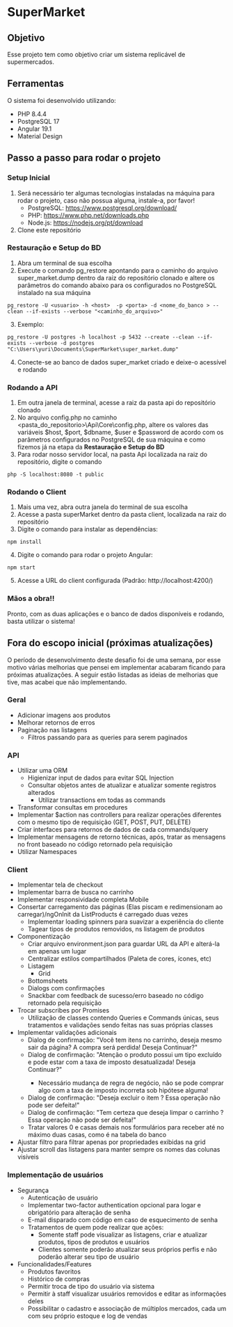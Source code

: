 # SuperMarket

## Objetivo

Esse projeto tem como objetivo criar um sistema replicável de supermercados.

## Ferramentas

O sistema foi desenvolvido utilizando:

- PHP 8.4.4
- PostgreSQL 17
- Angular 19.1
- Material Design

## Passo a passo para rodar o projeto

### Setup Inicial

1. Será necessário ter algumas tecnologias instaladas na máquina para rodar o projeto, caso não possua alguma, instale-a, por favor!
   - PostgreSQL: https://www.postgresql.org/download/
   - PHP: https://www.php.net/downloads.php
   - Node.js: https://nodejs.org/pt/download
2. Clone este repositório

### Restauração e Setup do BD

1. Abra um terminal de sua escolha
2. Execute o comando pg_restore apontando para o caminho do arquivo super_market.dump dentro da raiz do repositório clonado e altere os parâmetros do comando abaixo para os configurados no PostgreSQL instalado na sua máquina

```
pg_restore -U <usuario> -h <host>  -p <porta> -d <nome_do_banco > --clean --if-exists --verbose "<caminho_do_arquivo>"
```

3. Exemplo:

```
pg_restore -U postgres -h localhost -p 5432 --create --clean --if-exists --verbose -d postgres "C:\Users\yuri\Documents\SuperMarket\super_market.dump"
```

4. Conecte-se ao banco de dados super_market criado e deixe-o acessível e rodando

### Rodando a API

1. Em outra janela de terminal, acesse a raiz da pasta api do repositório clonado
2. No arquivo config.php no caminho <pasta_do_repositorio>\Api\Core\config.php, altere os valores das variáveis $host, $port, $dbname, $user e $password de acordo com os parâmetros configurados no PostgreSQL de sua máquina e como fizemos já na etapa da **Restauração e Setup do BD**
3. Para rodar nosso servidor local, na pasta Api localizada na raiz do repositório, digite o comando

```
php -S localhost:8080 -t public
```

### Rodando o Client

1. Mais uma vez, abra outra janela do terminal de sua escolha
2. Acesse a pasta superMarket dentro da pasta client, localizada na raiz do repositório
3. Digite o comando para instalar as dependências:

```
npm install
```

4. Digite o comando para rodar o projeto Angular:

```
npm start
```

5. Acesse a URL do client configurada (Padrão: http://localhost:4200/)

### Mãos a obra!!

Pronto, com as duas aplicações e o banco de dados disponíveis e rodando, basta utilizar o sistema!

## Fora do escopo inicial (próximas atualizações)

O período de desenvolvimento deste desafio foi de uma semana, por esse motivo várias melhorias que pensei em implementar acabaram ficando para próximas atualizações.
A seguir estão listadas as ideias de melhorias que tive, mas acabei que não implementando.

### Geral

- Adicionar imagens aos produtos
- Melhorar retornos de erros
- Paginação nas listagens
  - Filtros passando para as queries para serem paginados

### API

- Utilizar uma ORM
  - Higienizar input de dados para evitar SQL Injection
  - Consultar objetos antes de atualizar e atualizar somente registros alterados
    - Utilizar transactions em todas as commands
- Transformar consultas em procedures
- Implementar $action nas controllers para realizar operações diferentes com o mesmo tipo de requisição (GET, POST, PUT, DELETE)
- Criar interfaces para retornos de dados de cada commands/query
- Implementar mensagens de retorno técnicas, após, tratar as mensagens no front baseado no código retornado pela requisição
- Utilizar Namespaces

### Client

- Implementar tela de checkout
- Implementar barra de busca no carrinho
- Implementar responsividade completa Mobile
- Consertar carregamento das páginas (Elas piscam e redimensionam ao carregar)/ngOnInit da ListProducts é carregado duas vezes
  - Implementar loading spinners para suavizar a experiência do cliente
  - Tagear tipos de produtos removidos, ns listagem de produtos
- Componentização
  - Criar arquivo environment.json para guardar URL da API e alterá-la em apenas um lugar
  - Centralizar estilos compartilhados (Paleta de cores, ícones, etc)
  - Listagem
    - Grid
  - Bottomsheets
  - Dialogs com confirmações
  - Snackbar com feedback de sucesso/erro baseado no código retornado pela requisição
- Trocar subscribes por Promises
  - Utilização de classes contendo Queries e Commands únicas, seus tratamentos e validações sendo feitas nas suas próprias classes
- Implementar validações adicionais
  - Dialog de confirmação: "Você tem itens no carrinho, deseja mesmo sair da página? A compra será perdida! Deseja Continuar?"
  - Dialog de confirmação: "Atenção o produto <nome-do-item> possui um tipo excluído e pode estar com a taxa de imposto desatualizada! Deseja Continuar?"
    - Necessário mudança de regra de negócio, não se pode comprar algo com a taxa de imposto incorreta sob hipótese alguma!
  - Dialog de confirmação: "Deseja excluir o item <nome-do-item>? Essa operação não pode ser defeita!"
  - Dialog de confirmação: "Tem certeza que deseja limpar o carrinho ? Essa operação não pode ser defeita!"
  - Tratar valores 0 e casas demais nos formulários para receber até no máximo duas casas, como é na tabela do banco
- Ajustar filtro para filtrar apenas por propriedades exibidas na grid
- Ajustar scroll das listagens para manter sempre os nomes das colunas visíveis

### Implementação de usuários

- Segurança
  - Autenticação de usuário
  - Implementar two-factor authentication opcional para logar e obrigatório para alteração de senha
  - E-mail disparado com código em caso de esquecimento de senha
  - Tratamentos de quem pode realizar que ações:
    - Somente staff pode visualizar as listagens, criar e atualizar produtos, tipos de produtos e usuários
    - Clientes somente poderão atualizar seus próprios perfis e não poderão alterar seu tipo de usuário
- Funcionalidades/Features
  - Produtos favoritos
  - Histórico de compras
  - Permitir troca de tipo do usuário via sistema
  - Permitir à staff visualizar usuários removidos e editar as informações deles
  - Possibilitar o cadastro e associação de múltiplos mercados, cada um com seu próprio estoque e log de vendas
